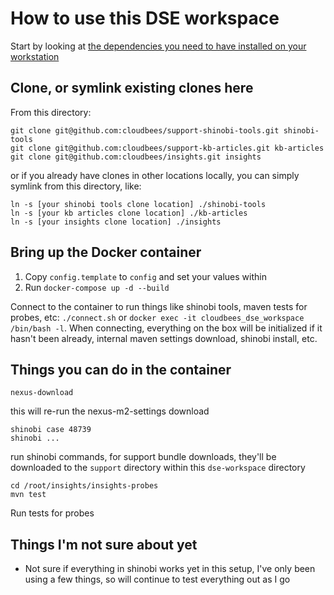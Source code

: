# How to use this DSE workspace

Start by looking at [the dependencies you need to have installed on your workstation](../README.md)

## Clone, or symlink existing clones here

From this directory:

```
git clone git@github.com:cloudbees/support-shinobi-tools.git shinobi-tools
git clone git@github.com:cloudbees/support-kb-articles.git kb-articles
git clone git@github.com:cloudbees/insights.git insights
```

or if you already have clones in other locations locally, you can simply symlink from this directory, like:

```
ln -s [your shinobi tools clone location] ./shinobi-tools
ln -s [your kb articles clone location] ./kb-articles
ln -s [your insights clone location] ./insights
```

## Bring up the Docker container

1. Copy `config.template` to `config` and set your values within
2. Run `docker-compose up -d --build`

Connect to the container to run things like shinobi tools, maven tests for probes, etc: `./connect.sh` or `docker exec -it cloudbees_dse_workspace /bin/bash -l`. When connecting, everything on the box will be initialized if it hasn't been already, internal maven settings download, shinobi install, etc.

## Things you can do in the container

```
nexus-download
```
this will re-run the nexus-m2-settings download

```
shinobi case 48739
shinobi ...
```
run shinobi commands, for support bundle downloads, they'll be downloaded to the `support` directory within this `dse-workspace` directory

```
cd /root/insights/insights-probes
mvn test
```
Run tests for probes

## Things I'm not sure about yet

* Not sure if everything in shinobi works yet in this setup, I've only been using a few things, so will continue to test everything out as I go
